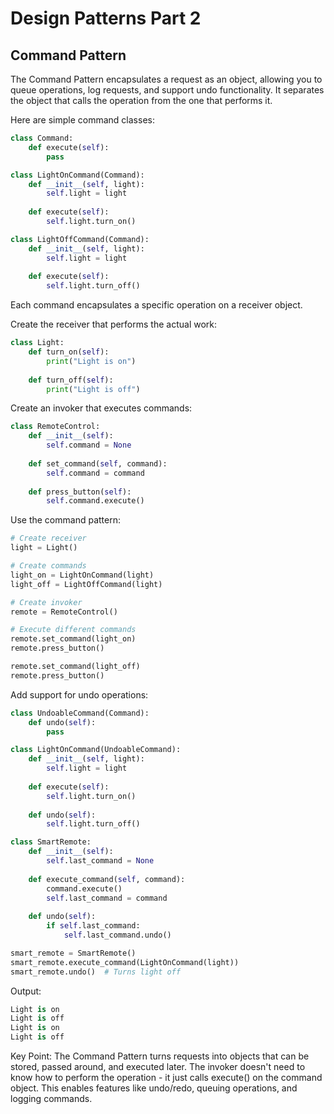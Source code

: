 # Design Patterns Part 2

## Command Pattern


The Command Pattern encapsulates a request as an object, allowing you to queue operations, log requests, and support undo functionality. It separates the object that calls the operation from the one that performs it.

Here are simple command classes:
```python
class Command:
    def execute(self):
        pass

class LightOnCommand(Command):
    def __init__(self, light):
        self.light = light
    
    def execute(self):
        self.light.turn_on()

class LightOffCommand(Command):
    def __init__(self, light):
        self.light = light
    
    def execute(self):
        self.light.turn_off()
```
Each command encapsulates a specific operation on a receiver object.

Create the receiver that performs the actual work:
```python
class Light:
    def turn_on(self):
        print("Light is on")
    
    def turn_off(self):
        print("Light is off")
```
Create an invoker that executes commands:
```python
class RemoteControl:
    def __init__(self):
        self.command = None
    
    def set_command(self, command):
        self.command = command
    
    def press_button(self):
        self.command.execute()
```
Use the command pattern:
```python
# Create receiver
light = Light()

# Create commands
light_on = LightOnCommand(light)
light_off = LightOffCommand(light)

# Create invoker
remote = RemoteControl()

# Execute different commands
remote.set_command(light_on)
remote.press_button()

remote.set_command(light_off)
remote.press_button()
```
Add support for undo operations:
```python
class UndoableCommand(Command):
    def undo(self):
        pass

class LightOnCommand(UndoableCommand):
    def __init__(self, light):
        self.light = light
    
    def execute(self):
        self.light.turn_on()
    
    def undo(self):
        self.light.turn_off()

class SmartRemote:
    def __init__(self):
        self.last_command = None
    
    def execute_command(self, command):
        command.execute()
        self.last_command = command
    
    def undo(self):
        if self.last_command:
            self.last_command.undo()

smart_remote = SmartRemote()
smart_remote.execute_command(LightOnCommand(light))
smart_remote.undo()  # Turns light off
```
Output:
```python
Light is on
Light is off
Light is on
Light is off
```
Key Point: The Command Pattern turns requests into objects that can be stored, passed around, and executed later. The invoker doesn't need to know how to perform the operation - it just calls execute() on the command object. This enables features like undo/redo, queuing operations, and logging commands.
